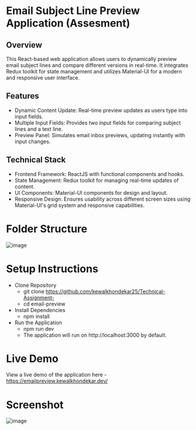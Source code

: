 # Email Subject Line Preview Application (Assesment)

## Overview
This React-based web application allows users to dynamically preview email subject lines and compare different versions in real-time. It integrates Redux toolkit for state management and utilizes Material-UI for a modern and responsive user interface.

## Features
- Dynamic Content Update: Real-time preview updates as users type into input fields.
- Multiple Input Fields: Provides two input fields for comparing subject lines and a text line.
- Preview Panel: Simulates email inbox previews, updating instantly with input changes.

## Technical Stack
- Frontend Framework: ReactJS with functional components and hooks.
- State Management: Redux toolkit for managing real-time updates of content.
- UI Components: Material-UI components for design and layout.
- Responsive Design: Ensures usability across different screen sizes using Material-UI's grid system and responsive capabilities.

# Folder Structure
![image](https://github.com/kewalkhondekar25/Technical-Assignment-/assets/121751972/aa048706-0baf-42e2-95f4-47bdd7e5f9ab)

# Setup Instructions

- Clone Repository
  - git clone https://github.com/kewalkhondekar25/Technical-Assignment-
  - cd email-preview
- Install Dependencies
  - npm install
- Run the Application
  - npm run dev
  - The application will run on http://localhost:3000 by default.

# Live Demo
View a live demo of the application here - https://emailpreview.kewalkhondekar.dev/

# Screenshot
![image](https://github.com/kewalkhondekar25/Technical-Assignment-/assets/121751972/60a7a81e-39f4-45cb-9d98-7ad95462b786)
